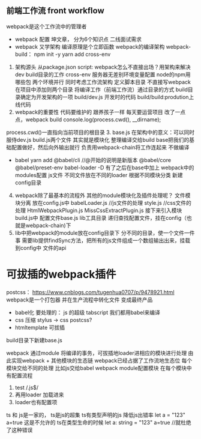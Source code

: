 ## 前端工作流 front workflow
webpack是这个工作流中的管理者
- webpack 配置 坤文章，
    分为6个知识点
    二线面试需求
- webpack 又学架构 编译原理是个立即函数
webpack的编译架构 
webpack-build：
npm init -y
yarn add cross-env
1. 架构源头 从package.json
script:
webpack怎么不直接出场？用架构来解决 dev build目录的工作
cross-env 服务器无差别环境变量配置 node的npm用哪些包
两个环境并行 同时考虑工作流架构
定义脚本目录 不直接写webpack 在项目中添加则两个目录
将编译工作（前端工作流）通过目录的方式 build目录确定为开发架构的一项
build/dev.js 开发时的代码 build/build:prodution上线代码
2. webpack的重要性
代码要维护的 跟养孩子一样 每天要运营项目
改了一点点，webpack build
console.log(process.cwd(), __dirname);
<!-- D:\LESSION_SHUIDI\webpack\fe-workflow\webpack-build D:\LESSION_SHUIDI\webpack\fe-workflow\webpack-build\build -->
process.cwd()一直指向当前项目的根目录
3. base.js 在架构中的意义：可以同时服侍dev.js build.js两个文件
其实就是模块化
整理编译交给build
base把我们的基础配置做好，然后向外输出就行 负责用webpack-chain将工作连起来 不做编译
- babel
yarn add @babel/cli //@开始的说明是新版本
 @babel/core @babel/preset-env babel-loader -D
有了之后在base中加上
webpack中的modules配置 js文件  不同文件放在不同的loader 根据不同模块分类
新建config目录
4. webpack除了最基本的流程外 其他的module模块化及插件处理呢？ 文件模块分离
放在config.js中
babelLoader.js  //js文件的处理 
style.js //css文件的处理
HtmlWebpackPlugin.js
MissCssExtractPlugin.js
接下来引入模块 build.js中
配置文件base.js
lib工具目录 递归查找配置文件，挂在config（也就是webpack-chain)下
5. lib中把webpack的module放在config目录下 分不同的目录，使一个文件一件事
需要lib提供findSync方法，把所有的js文件组成一个数组输出出来，挂载到config中
文件的api


# 可拔插的webpack插件
postcss： https://www.cnblogs.com/tugenhua0707/p/9478921.html
webpack是一个打包器 并在生产流程中转化文件 变成最终产品
- babel化
要处理的：
js 的超级 tabscript 我们都用babel来编译
- css  压缩 stylus -> css
postcss?
- htmltemplate
可拔插

build目录下新建base.js

webpack 通过module 将编译的事务，可拔插地loader进相应的模块进行处理
由此实现webpack + 其他模块的生态链 webpack已经占据了工作流地生态位
每个模块交给不同的处理 比如js交给babel
webpack module配置模块
在每个模块中有配置流程
1. test  /.js$/
2. 再用loader 加载进来
3. loader也有配置项


ts 和 js是一家的， ts是js的超集
ts有类型声明的js 降低js出错率
let a = "123" a=true  这是不允许的
ts在类型生命的时候 
let a: string = "123" a=true //就杜绝了这种错误